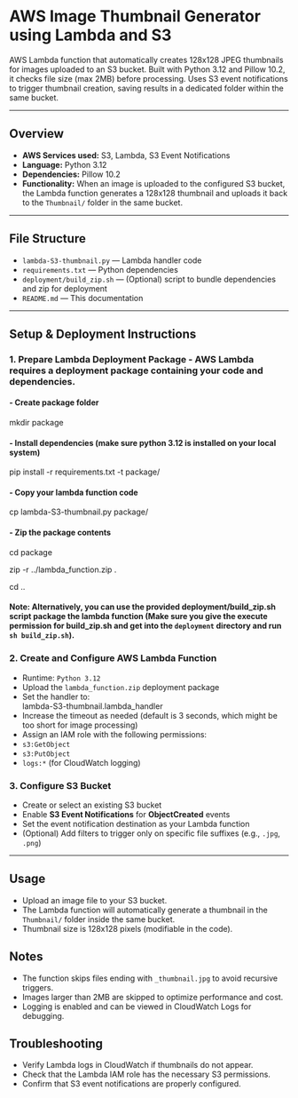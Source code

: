 # AWS Image Thumbnail Generator using Lambda and S3

AWS Lambda function that automatically creates 128x128 JPEG thumbnails for images uploaded to an S3 bucket. Built with Python 3.12 and Pillow 10.2, it checks file size (max 2MB) before processing. Uses S3 event notifications to trigger thumbnail creation, saving results in a dedicated folder within the same bucket.

---

## Overview

- **AWS Services used:** S3, Lambda, S3 Event Notifications
- **Language:** Python 3.12
- **Dependencies:** Pillow 10.2
- **Functionality:** When an image is uploaded to the configured S3 bucket, the Lambda function generates a 128x128 thumbnail and uploads it back to the `Thumbnail/` folder in the same bucket.

---

## File Structure

- `lambda-S3-thumbnail.py` — Lambda handler code
- `requirements.txt` — Python dependencies
- `deployment/build_zip.sh` — (Optional) script to bundle dependencies and zip for deployment
- `README.md` — This documentation

---

## Setup & Deployment Instructions

### 1. Prepare Lambda Deployment Package - AWS Lambda requires a deployment package containing your code and dependencies.

#### - Create package folder
mkdir package

#### - Install dependencies (make sure python 3.12 is installed on your local system)
pip install -r requirements.txt -t package/

#### - Copy your lambda function code
cp lambda-S3-thumbnail.py package/

#### - Zip the package contents
cd package

zip -r ../lambda_function.zip .

cd ..

#### Note: Alternatively, you can use the provided deployment/build_zip.sh script package the lambda function (Make sure you give the execute permission for build_zip.sh and get into the `deployment` directory and run `sh build_zip.sh`).


### 2. Create and Configure AWS Lambda Function
- Runtime: `Python 3.12`
- Upload the `lambda_function.zip` deployment package
- Set the handler to:  
  lambda-S3-thumbnail.lambda_handler    
- Increase the timeout as needed (default is 3 seconds, which might be too short for image processing)
- Assign an IAM role with the following permissions:
- `s3:GetObject`
- `s3:PutObject`
- `logs:*` (for CloudWatch logging)


### 3. **Configure S3 Bucket**

- Create or select an existing S3 bucket
- Enable **S3 Event Notifications** for **ObjectCreated** events
- Set the event notification destination as your Lambda function
- (Optional) Add filters to trigger only on specific file suffixes (e.g., `.jpg`, `.png`)

---

## Usage

- Upload an image file to your S3 bucket.
- The Lambda function will automatically generate a thumbnail in the `Thumbnail/` folder inside the same bucket.
- Thumbnail size is 128x128 pixels (modifiable in the code).

## Notes

- The function skips files ending with `_thumbnail.jpg` to avoid recursive triggers.
- Images larger than 2MB are skipped to optimize performance and cost.
- Logging is enabled and can be viewed in CloudWatch Logs for debugging.

## Troubleshooting

- Verify Lambda logs in CloudWatch if thumbnails do not appear.
- Check that the Lambda IAM role has the necessary S3 permissions.
- Confirm that S3 event notifications are properly configured.
